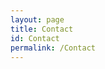 ```yaml
---
layout: page
title: Contact
id: Contact
permalink: /Contact
---
```

<style> body { display: flex; justify-content: center; align-items: center; height: 100vh; } </style>